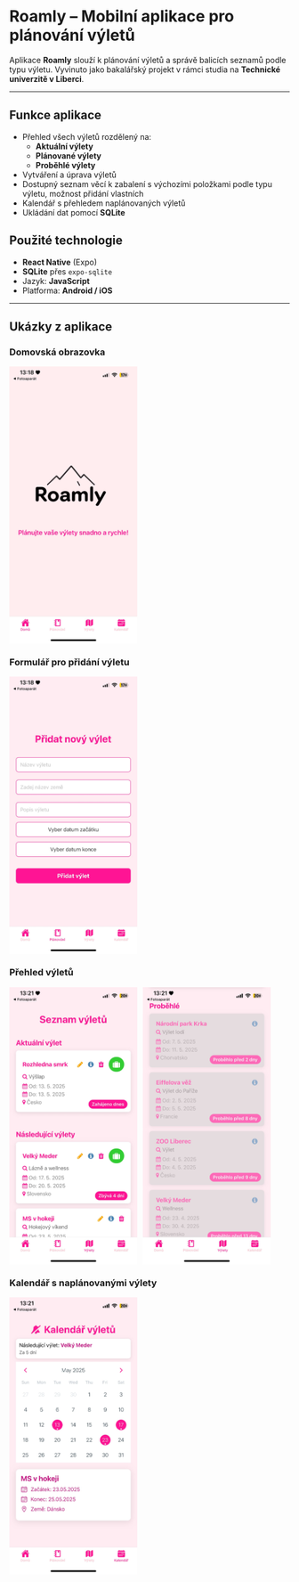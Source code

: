 # Roamly – Mobilní aplikace pro plánování výletů

Aplikace **Roamly** slouží k plánování výletů a správě balicích seznamů podle typu výletu. Vyvinuto jako bakalářský projekt v rámci studia na **Technické univerzitě v Liberci**.

---

##  Funkce aplikace
- Přehled všech výletů rozdělený na:
  - **Aktuální výlety**
  - **Plánované výlety**
  - **Proběhlé výlety**
- Vytváření a úprava výletů
- Dostupný seznam věcí k zabalení s výchozími položkami podle typu výletu, možnost přidání vlastních
- Kalendář s přehledem naplánovaných výletů
- Ukládání dat pomocí **SQLite**

##  Použité technologie

- **React Native** (Expo)
- **SQLite** přes `expo-sqlite`
- Jazyk: **JavaScript**
- Platforma: **Android / iOS**

---

##  Ukázky z aplikace
<h3>Domovská obrazovka</h3>
<div style="display: flex; justify-content: flex-start; gap: 10px;">
  <img src="./assets/Home.jpg" alt="Domovská obrazovka" width="230" />
</div>

<h3>Formulář pro přidání výletu</h3>
<div style="display: flex; justify-content: flex-start; gap: 10px;">
  <img src="./assets/Form.jpg" alt="Formulář pro přidání výletu" width="230" />
</div>

<h3>Přehled výletů</h3>
<div style="display: flex; justify-content: flex-start; gap: 10px;">
  <img src="./assets/Trips01.jpg" alt="Přehled výletů 1" width="230" />
  <img src="./assets/Trips02.jpg" alt="Přehled výletů 2" width="230" />
</div>

<h3>Kalendář s naplánovanými výlety</h3>
<div style="display: flex; justify-content: flex-start; gap: 10px;">
  <img src="./assets/Calendar.jpg" alt="Kalendář s naplánovanými výlety" width="230" />
</div>
